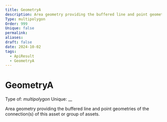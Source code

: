 ```yaml
---
title: GeometryA
description: Area geometry providing the buffered line and point geometries of the connection(s) of this asset or group of assets.
Type: multipolygon
Order: 999
Unique: false
permalink: 
aliases: 
draft: false
date: 2024-10-02
tags:
  - ApiResult
  - GeometryA
---
```

# GeometryA

Type of: _multipolygon_
Unique: __

Area geometry providing the buffered line and point geometries of the connection(s) of this asset or group of assets.

